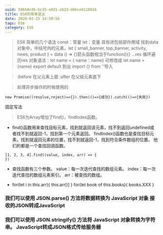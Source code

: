 ```yaml
---
uuid: 58664c45-bcd5-e8d1-ab2d-d66ce0118816
title: ES6的简单语法
date: 2020-03-25 14:59:58
tags: ES6
category: ES6
---
```


> ES6 简单的几个语法 const：常量   let：变量  具有闭包局部作用域
> 找到data对象中，中括号内的元素，let { small_banner, top_banner, activity, news, product } = data
> () => {}箭头函数相当于function(){}
> ...res   循环遍历res
> 对象语法：let name = { name：name} 可修改成 let name = {name}
> export default  到出 
> import {} from ''导入

> :before  在父元素上面   :after   在父级元素底下

>处理异步操作的时候使用的
  ```
  new Promise((resolve,reject)=>{}).then(()=>{成功}).catch(()=>{失败})
  ```
固定写法

> ES6为Array增加了find()，findIndex函数。
* find()函数用来查找目标元素，找到就返回该元素，找不到返回undefined或者找不到就返回-1，找到第一个元素返回。
  findIndex()函数也是查找目标元素，找到就返回元素的位置，找不到就返回-1，找到符合条件数组的位置。
  他们的都是一个查找回调函数。

```
[1, 2, 3, 4].find((value, index, arr) => {
})
```

* 查找函数有三个参数。
  value：每一次迭代查找的数组元素。
  index：每一次迭代查找的数组元素索引。
  arr：被查找的数组。

* for(let i in this.arr){
    this.arr[i]
  }
  for(let book of this.books){
    books.XXX
  }

### 我们可以使用 JSON.parse() 方法将数据转换为 JavaScript 对象  接收的JSON转成JavaScript

### 我们可以使用 JSON.stringify() 方法将 JavaScript 对象转换为字符串。 JavaScript转成JSON格式传给服务器